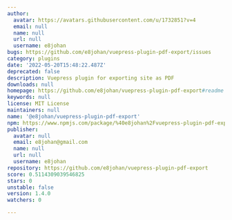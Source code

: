 ```yaml
---
author:
  avatar: https://avatars.githubusercontent.com/u/1732851?v=4
  email: null
  name: null
  url: null
  username: e8johan
bugs: https://github.com/e8johan/vuepress-plugin-pdf-export/issues
category: plugins
date: '2022-05-20T15:48:22.487Z'
deprecated: false
description: Vuepress plugin for exporting site as PDF
downloads: null
homepage: https://github.com/e8johan/vuepress-plugin-pdf-export#readme
keywords: null
license: MIT License
maintainers: null
name: '@e8johan/vuepress-plugin-pdf-export'
npm: https://www.npmjs.com/package/%40e8johan%2Fvuepress-plugin-pdf-export
publisher:
  avatar: null
  email: e8johan@gmail.com
  name: null
  url: null
  username: e8johan
repository: https://github.com/e8johan/vuepress-plugin-pdf-export
score: 0.5114309039546825
stars: 0
unstable: false
version: 1.4.0
watchers: 0

---
```


